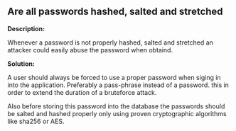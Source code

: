 
Are all passwords hashed, salted and stretched 
-------

**Description:**

Whenever a password is not properly hashed, salted and stretched an attacker could easily abuse the password when obtaind.


**Solution:**

A user should always be forced to use a proper password when siging in into the application. Preferably a pass-phrase instead of a password. this in order to extend the duration of a bruteforce attack.

Also before storing this password into the database the passwords should be salted and hashed properly only using proven cryptographic algorithms like sha256 or AES.

	